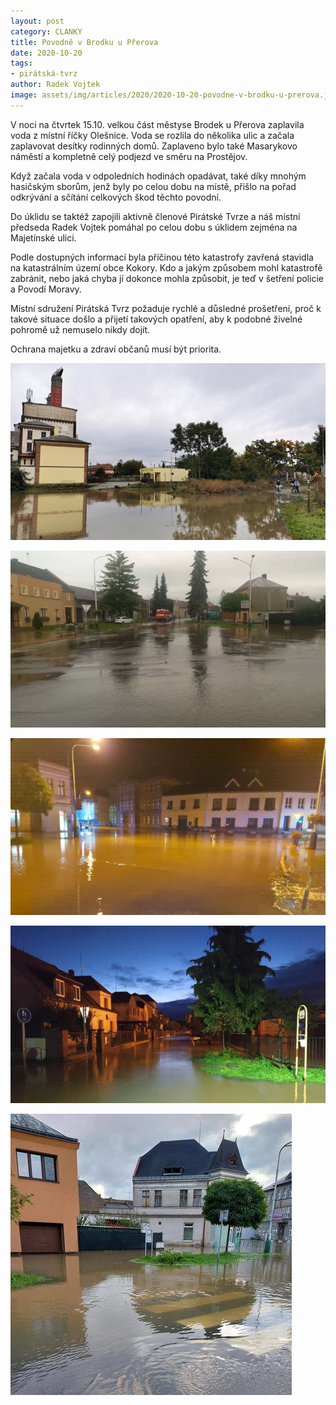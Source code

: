 ```yaml
---
layout: post
category: CLANKY
title: Povodně v Brodku u Přerova
date: 2020-10-20
tags: 
- pirátská-tvrz
author: Radek Vojtek
image: assets/img/articles/2020/2020-10-20-povodne-v-brodku-u-prerova.jpg  #751x422 pixelu
---
```

V noci na čtvrtek 15.10. velkou část městyse Brodek u Přerova zaplavila voda z místní říčky Olešnice. Voda se rozlila do několika ulic a začala zaplavovat desítky rodinných domů. Zaplaveno bylo také Masarykovo náměstí a kompletně celý podjezd ve směru na Prostějov. 

Když začala voda v odpoledních hodinách opadávat, také díky mnohým hasičským sborům, jenž byly po celou dobu na místě, přišlo na pořad odkrývání a sčítání celkových škod těchto povodní. 

Do úklidu se taktéž zapojili aktivně členové Pirátské Tvrze a náš místní předseda Radek Vojtek pomáhal po celou dobu s úklidem zejména na Majetínské ulici.

Podle dostupných informací byla příčinou této katastrofy zavřená stavidla na katastrálním území obce Kokory. Kdo a jakým způsobem mohl katastrofě zabránit, nebo jaká chyba jí dokonce mohla způsobit, je teď v šetření policie a Povodí Moravy.

Místní sdružení Pirátská Tvrz požaduje rychlé a důsledné prošetření, proč k takové situace došlo a přijetí takových opatření, aby k podobné živelné pohromě už nemuselo nikdy dojít.

Ochrana majetku a zdraví občanů musí být priorita.

![Povodně v Brodku u Přerova](/assets/img/miscellaneous/povodne-v-brodku-u-prerova-1.jpg)

![Povodně v Brodku u Přerova](/assets/img/miscellaneous/povodne-v-brodku-u-prerova-2.jpg)

![Povodně v Brodku u Přerova](/assets/img/miscellaneous/povodne-v-brodku-u-prerova-3.jpg)

![Povodně v Brodku u Přerova](/assets/img/miscellaneous/povodne-v-brodku-u-prerova-4.jpg)

![Povodně v Brodku u Přerova](/assets/img/miscellaneous/povodne-v-brodku-u-prerova-5.jpg)
